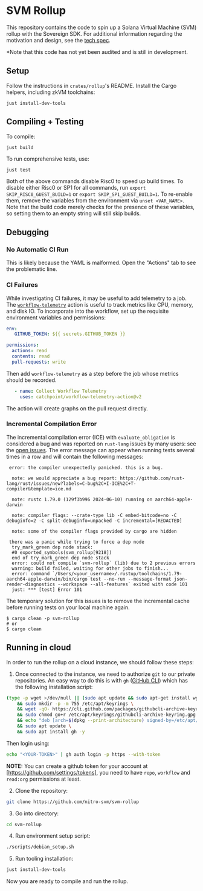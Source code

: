 # SVM Rollup
This repository contains the code to spin up a Solana Virtual Machine (SVM) rollup with the Sovereign SDK.
For additional information regarding the motivation and design, see the [tech spec](https://www.notion.so/9len/DRAFT-Tech-Spec-Sovereign-SDK-SVM-d84c41ba6c2645c9927c8f61c09565a0).

*Note that this code has not yet been audited and is still in development.

## Setup
Follow the instructions in `crates/rollup`'s README. Install the Cargo helpers, including zkVM toolchains:
```
just install-dev-tools
```

## Compiling + Testing
To compile:
```shell
just build
```
To run comprehensive tests, use:
```shell
just test
```
Both of the above commands disable Risc0 to speed up build times.
To disable either Risc0 or SP1 for all commands, run `export SKIP_RISC0_GUEST_BUILD=1` or `export SKIP_SP1_GUEST_BUILD=1`. 
To re-enable them, remove the variables from the environment via `unset <VAR_NAME>`.
Note that the build code merely checks for the presence of these variables, so setting them to an empty string will still skip builds.

## Debugging
### No Automatic CI Run
This is likely because the YAML is malformed. Open the "Actions" tab to see the problematic line.

### CI Failures

While investigating CI failures, it may be useful to add telemetry to a job. The [`workflow-telemetry`](https://github.com/marketplace/actions/workflow-telemetry) action is useful to track metrics like CPU, memory, and disk IO. To incorporate into the workflow, set up the requisite environment variables and permissions: 
```yaml
env:
   GITHUB_TOKEN: ${{ secrets.GITHUB_TOKEN }}

permissions:
  actions: read
  contents: read
  pull-requests: write
```
Then add `workflow-telemetry` as a step before the job whose metrics should be recorded.
```yaml
   - name: Collect Workflow Telemetry
     uses: catchpoint/workflow-telemetry-action@v2
```
The action will create graphs on the pull request directly.

### Incremental Compilation Error

The incremental compilation error (ICE) with `evaluate_obligation` is considered a bug and was reported on `rust-lang` issues by many users: see the [open issues](https://github.com/rust-lang/rust/issues?q=is%3Aissue+is%3Aopen+evaluate_obligation). The error message can appear when running tests several times in a row and will contain the following messages:

```
 error: the compiler unexpectedly panicked. this is a bug.

  note: we would appreciate a bug report: https://github.com/rust-lang/rust/issues/new?labels=C-bug%2C+I-ICE%2C+T-compiler&template=ice.md

  note: rustc 1.79.0 (129f3b996 2024-06-10) running on aarch64-apple-darwin

  note: compiler flags: --crate-type lib -C embed-bitcode=no -C debuginfo=2 -C split-debuginfo=unpacked -C incremental=[REDACTED]

  note: some of the compiler flags provided by cargo are hidden
```
```
 there was a panic while trying to force a dep node
  try_mark_green dep node stack:
  #0 exported_symbols(svm_rollup[9218])
  end of try_mark_green dep node stack
  error: could not compile `svm-rollup` (lib) due to 2 previous errors
  warning: build failed, waiting for other jobs to finish...
  error: command `/Users/<your_username>/.rustup/toolchains/1.79-aarch64-apple-darwin/bin/cargo test --no-run --message-format json-render-diagnostics --workspace --all-features` exited with code 101
  just: *** [test] Error 101
```

The temporary solution for this issues is to remove the incremental cache before running tests on your local machine again.

```shell
$ cargo clean -p svm-rollup
# or
$ cargo clean
```

## Running in cloud

In order to run the rollup on a cloud instance, we should follow these steps:

1. Once connected to the instance, we need to authorize `git` to our private repositories. 
An easy way to do this is with `gh` ([GitHub CLI](https://github.com/cli/cli/blob/trunk/docs/install_linux.md#debian-ubuntu-linux-raspberry-pi-os-apt)) which has the following installation script:
```bash
(type -p wget >/dev/null || (sudo apt update && sudo apt-get install wget -y)) \
	&& sudo mkdir -p -m 755 /etc/apt/keyrings \
	&& wget -qO- https://cli.github.com/packages/githubcli-archive-keyring.gpg | sudo tee /etc/apt/keyrings/githubcli-archive-keyring.gpg > /dev/null \
	&& sudo chmod go+r /etc/apt/keyrings/githubcli-archive-keyring.gpg \
	&& echo "deb [arch=$(dpkg --print-architecture) signed-by=/etc/apt/keyrings/githubcli-archive-keyring.gpg] https://cli.github.com/packages stable main" | sudo tee /etc/apt/sources.list.d/github-cli.list > /dev/null \
	&& sudo apt update \
	&& sudo apt install gh -y
```
Then login using:
```bash
echo "<YOUR-TOKEN>" | gh auth login -p https --with-token
```
**NOTE:** You can create a github token for your account at [https://github.com/settings/tokens], you need to have `repo`, `workflow` and `read:org` permissions at least.

2. Clone the repository:
```bash
git clone https://github.com/nitro-svm/svm-rollup
```

3. Go into directory:
```bash
cd svm-rollup
```

4. Run environment setup script:
```bash
./scripts/debian_setup.sh
```

5. Run tooling installation:
```bash
just install-dev-tools
```

Now you are ready to compile and run the rollup.
